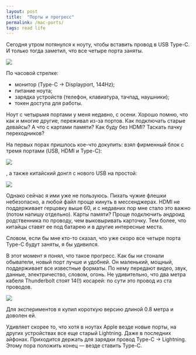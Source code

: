 ```yaml
---
layout: post
title:  "Порты и прогресс"
permalink: /mac-ports/
tags: read life
---
```


Сегодня утром потянулся к ноуту, чтобы вставить провод в USB Type-C. И только
тогда заметил, что все четыре порта заняты.

![](https://user-images.githubusercontent.com/1059232/102498633-478d3380-408b-11eb-9f6d-cc0d635731e2.jpg)

По часовой стрелке:

- монитор (Type-C &rarr; Displayport, 144Hz);
- питание ноута;
- зарядка устройств (телефон, клавиатура, тачпад, наушники);
- токен доступа для работы.

Ноут с четырьмя портами у меня недавно, с осени. Хорошо помню, что как и многие
другие, переживал из-за портов. Как подключать старые девайсы? А что с картами
памяти? Как буду без HDMI? Таскать пачку переходников?

На первых порах пришлось кое-что докупить: взял фирменный блок c тремя портами
(USB, HDMI и Type-C):

![](https://user-images.githubusercontent.com/1059232/102498690-5a076d00-408b-11eb-92a9-be53d83d8847.jpeg)

, а также китайский донгл с нового USB на простой:

![](https://user-images.githubusercontent.com/1059232/102498406-fd0bb700-408a-11eb-87be-5779e41f6247.jpg)

Однако сейчас я ими уже не пользуюсь. Пихать чужие флешки небезопасно, а любой
файл проще кинуть в мессенджерах. HDMI не поддерживает герцовку выше 60, и с
недавних пор мне стало это важно (потом напишу отдельно). Карты памяти? Проще
подключить андроид родственника по проводу, чем выковыривать карточку. Тем
более, что китайцы ставят ее под батарею и в другие интересные места.

Словом, если бы мне кто-то сказал, что уже скоро все четыре порта Type-C будут
заняты, я бы удивился.

В этот момент я понял, что такое прогресс. Как бы ни стонали обыватели, новый
порт лучше и удобней. Он маленький, мощный, поддерживает все известные
форматы. По нему передают видео, звук, данные, электричество, словом, огонь. Не
удивительно, что два метра кабеля Thunderbolt стоят 14(!) косарей: по сути это
провод из ста проводов.

![](https://user-images.githubusercontent.com/1059232/102498645-4bb95100-408b-11eb-8654-6c200e89fb80.png)

Для экспериментов я купил короткую версию длиной 0.8 метра и доволен ей.

Удивляет скорее то, что хотя в ноутах Apple везде новые порты, на других
устройствах все еще старый Lightning. Даже в последних айфонах. Приходится
держать для зарядки провод Type-C &rarr; Lightning. Этому пора положить конец —
везде ставить Type-C.
